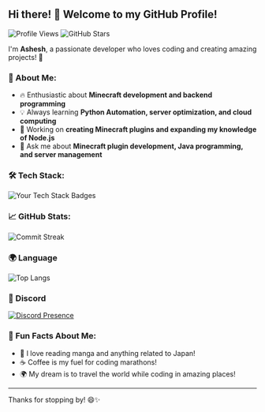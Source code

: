 ## Hi there! 👋 Welcome to my GitHub Profile!
![Profile Views](https://komarev.com/ghpvc/?username=BloodLetters&color=blue)
![GitHub Stars](https://img.shields.io/github/stars/BloodLetters?affiliations=OWNER&style=social)


I'm **Ashesh**, a passionate developer who loves coding and creating amazing projects! 🚀

### 🌟 About Me:
- 🔥 Enthusiastic about **Minecraft development and backend programming**
- 💡 Always learning **Python Automation, server optimization, and cloud computing**
- 🎯 Working on **creating Minecraft plugins and expanding my knowledge of Node.js**
- 💬 Ask me about **Minecraft plugin development, Java programming, and server management**

### 🛠️ Tech Stack:
![Your Tech Stack Badges](https://skillicons.dev/icons?i=python,java,javascript,lua,sqlite,mysql,docker)

### 📈 GitHub Stats:
![Commit Streak](https://github-readme-streak-stats.herokuapp.com/?user=BloodLetters&theme=tokyonight)

### 🌍 Language
![Top Langs](https://github-readme-stats.vercel.app/api/top-langs/?username=BloodLetters&layout=compact&theme=tokyonight)

### 🔗 Discord
[![Discord Presence](https://lanyard.cnrad.dev/api/961870785486671872)](https://discord.com/users/961870785486671872)

### 🌟 Fun Facts About Me:
- 📖 I love reading manga and anything related to Japan!
- ☕ Coffee is my fuel for coding marathons!
- 🌍 My dream is to travel the world while coding in amazing places!
---

Thanks for stopping by! 😄✨

